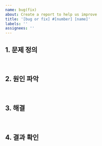 ```yaml
---
name: bug(fix)
about: Create a report to help us improve
title: '[bug or fix] #[number] [name]'
labels: ''
assignees: ''
---
```


## 1. 문제 정의

<br/>

## 2. 원인 파악

<br/>

## 3. 해결

<br/>

## 4. 결과 확인
